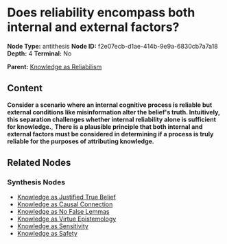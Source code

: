 # Does reliability encompass both internal and external factors?

**Node Type:** antithesis
**Node ID:** f2e07ecb-d1ae-414b-9e9a-6830cb7a7a18
**Depth:** 4
**Terminal:** No

**Parent:** [Knowledge as Reliabilism](knowledge-as-reliabilism-synthesis-c9f0afda-b10a-48dd-9aa0-5e1557825b85.md)

## Content

**Consider a scenario where an internal cognitive process is reliable but external conditions like misinformation alter the belief's truth. Intuitively, this separation challenges whether internal reliability alone is sufficient for knowledge.**, **There is a plausible principle that both internal and external factors must be considered in determining if a process is truly reliable for the purposes of attributing knowledge.**

## Related Nodes

### Synthesis Nodes

- [Knowledge as Justified True Belief](knowledge-as-justified-true-belief-synthesis-04ccd37b-3656-4114-9dfe-1b61db13e7fe.md)
- [Knowledge as Causal Connection](knowledge-as-causal-connection-synthesis-b91c76b8-62f2-48cf-a075-f71b7f6ee77c.md)
- [Knowledge as No False Lemmas](knowledge-as-no-false-lemmas-synthesis-22c5532c-b4c5-4e4c-9630-8dd01912f0c0.md)
- [Knowledge as Virtue Epistemology](knowledge-as-virtue-epistemology-synthesis-dbbb7de4-9c29-403c-8a97-46f46bb06f22.md)
- [Knowledge as Sensitivity](knowledge-as-sensitivity-synthesis-b8c218c8-c621-4dec-ad05-221660e5efd0.md)
- [Knowledge as Safety](knowledge-as-safety-synthesis-b0fb1af4-6d92-463c-a3ba-dae07a9309db.md)
